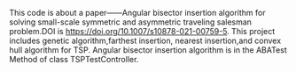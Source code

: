 This code is about a paper——Angular bisector insertion algorithm for solving small-scale symmetric and asymmetric traveling salesman problem.DOI is  https://doi.org/10.1007/s10878-021-00759-5.
This project includes genetic algorithm,farthest insertion, nearest insertion,and convex hull algorithm for TSP.
Angular bisector insertion algorithm is  in the  ABATest Method of  class TSPTestController.